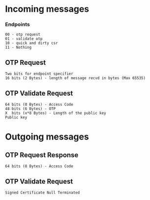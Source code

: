 # Incoming messages
### Endpoints
    00 - otp request
    01 - validate otp
    10 - quick and dirty csr
    11 - Nothing

## OTP Request
    Two bits for endpoint specifier
    16 bits (2 Bytes) - length of message recvd in bytes (Max 65535)

## OTP Validate Request
    64 bits (8 Bytes) - Access Code
    48 bits (6 Bytes) - OTP
    X  bits (x*8 Bytes) - Length of the public key
    Public key

# Outgoing messages
## OTP Request Response
    64 bits (8 Bytes) - Access Code

## OTP Validate Request
    Signed Certificate Null Terminated

